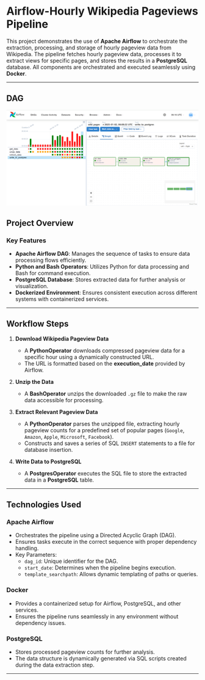 # Airflow-Hourly Wikipedia Pageviews Pipeline

This project demonstrates the use of **Apache Airflow** to orchestrate the extraction, processing, and storage of hourly pageview data from Wikipedia. The pipeline fetches hourly pageview data, processes it to extract views for specific pages, and stores the results in a **PostgreSQL** database. All components are orchestrated and executed seamlessly using **Docker**.

---
## DAG

![DAG](Dag.png)


## Project Overview

### Key Features
- **Apache Airflow DAG**: Manages the sequence of tasks to ensure data processing flows efficiently.
- **Python and Bash Operators**: Utilizes Python for data processing and Bash for command execution.
- **PostgreSQL Database**: Stores extracted data for further analysis or visualization.
- **Dockerized Environment**: Ensures consistent execution across different systems with containerized services.

---

## Workflow Steps

1. **Download Wikipedia Pageview Data**
   - A **PythonOperator** downloads compressed pageview data for a specific hour using a dynamically constructed URL.
   - The URL is formatted based on the **execution_date** provided by Airflow.

2. **Unzip the Data**
   - A **BashOperator** unzips the downloaded `.gz` file to make the raw data accessible for processing.

3. **Extract Relevant Pageview Data**
   - A **PythonOperator** parses the unzipped file, extracting hourly pageview counts for a predefined set of popular pages (`Google`, `Amazon`, `Apple`, `Microsoft`, `Facebook`).
   - Constructs and saves a series of SQL `INSERT` statements to a file for database insertion.

4. **Write Data to PostgreSQL**
   - A **PostgresOperator** executes the SQL file to store the extracted data in a **PostgreSQL** table.

---

## Technologies Used

### **Apache Airflow**
- Orchestrates the pipeline using a Directed Acyclic Graph (DAG).
- Ensures tasks execute in the correct sequence with proper dependency handling.
- Key Parameters:
  - `dag_id`: Unique identifier for the DAG.
  - `start_date`: Determines when the pipeline begins execution.
  - `template_searchpath`: Allows dynamic templating of paths or queries.

### **Docker**
- Provides a containerized setup for Airflow, PostgreSQL, and other services.
- Ensures the pipeline runs seamlessly in any environment without dependency issues.

### **PostgreSQL**
- Stores processed pageview counts for further analysis.
- The data structure is dynamically generated via SQL scripts created during the data extraction step.

---
